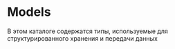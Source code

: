 # Models
В этом каталоге содержатся типы, используемые для структурированного хранения и передачи данных

